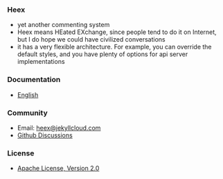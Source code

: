 ### Heex

-   yet another commenting system
-   Heex means HEated EXchange, since people tend to do it on Internet, but I do hope we could have civilized conversations
-   it has a very flexible architecture. For example, you can override the default styles, and you have plenty of options for api server implementations

### Documentation

-   [English](https://heex.jekyllcloud.com)

### Community

-   Email: heex@jekyllcloud.com
-   [Github Discussions](https://github.com/JekyllCloud/Heex/discussions)

### License

-   [Apache License, Version 2.0](LICENSE)
